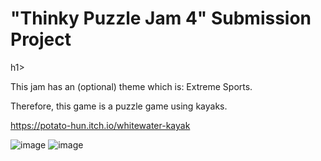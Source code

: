 <h1>"Thinky Puzzle Jam 4" Submission Project</h1>h1>

This jam has an (optional) theme which is: Extreme Sports.

Therefore, this game is a puzzle game using kayaks.

https://potato-hun.itch.io/whitewater-kayak

![image](https://github.com/potatohun/Thinky-Puzzle-Game-Jam-4/assets/107704298/ea7a727e-bddd-472e-84ee-b073e7bfeb8b) ![image](https://github.com/potatohun/Thinky-Puzzle-Game-Jam-4/assets/107704298/b5ddef82-0ffd-4bcd-a7ba-f84d9a39facd)
